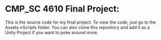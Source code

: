 # CMP_SC 4610 Final Project:

This is the source code for my final project. To view the code, just go to the Assets->Scripts folder. You can also clone this repository and add it as a Unity Project if you want to poke around more.
